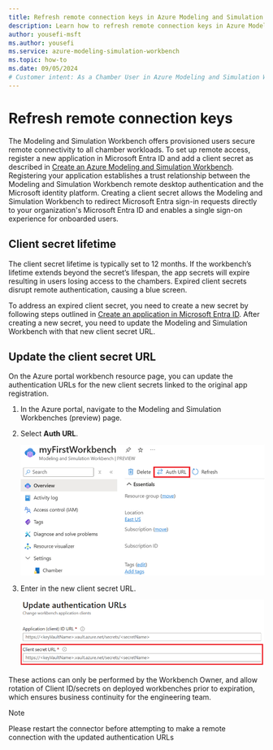 ```yaml
---
title: Refresh remote connection keys in Azure Modeling and Simulation Workbench
description: Learn how to refresh remote connection keys in Azure Modeling and Simulation Workbench.
author: yousefi-msft
ms.author: yousefi
ms.service: azure-modeling-simulation-workbench
ms.topic: how-to
ms.date: 09/05/2024
# Customer intent: As a Chamber User in Azure Modeling and Simulation Workbench, I want to refresh remote connection keys.
---
```


# Refresh remote connection keys

The Modeling and Simulation Workbench offers provisioned users secure remote connectivity to all chamber workloads. To set up remote access, register a new application in Microsoft Entra ID and add a client secret as described in [Create an Azure Modeling and Simulation Workbench](/azure/modeling-simulation-workbench/quickstart-create-portal#add-a-client-secret). Registering your application establishes a trust relationship between the Modeling and Simulation Workbench remote desktop authentication and the Microsoft identity platform. Creating a client secret allows the Modeling and Simulation Workbench to redirect Microsoft Entra sign-in requests directly to your organization's Microsoft Entra ID and enables a single sign-on experience for onboarded users. 

## Client secret lifetime

The client secret lifetime is typically set to 12 months. If the workbench’s lifetime extends beyond the secret’s lifespan, the app secrets will expire resulting in users losing access to the chambers. Expired client secrets disrupt remote authentication, causing a blue screen.

To address an expired client secret, you need to create a new secret by following steps outlined in [Create an application in Microsoft Entra ID](/azure/modeling-simulation-workbench/quickstart-create-portal#create-an-application-in-microsoft-entra-id). After creating a new secret, you need to update the Modeling and Simulation Workbench with that new client secret URL. 

## Update the client secret URL

On the Azure portal workbench resource page, you can update the authentication URLs for the new client secrets linked to the original app registration.

1. In the Azure portal, navigate to the Modeling and Simulation Workbenches (preview) page.

1. Select **Auth URL**.

    ![Screenshot of the Azure portal pane where the authentication URL can be updated.](./media/refresh-remote-connection-keys/auth-url.png)

1. Enter in the new client secret URL.

    ![Screenshot of the Azure portal pane where a new client secret URL can be entered.](./media/refresh-remote-connection-keys/client-secret-url.png)

These actions can only be performed by the Workbench Owner, and allow rotation of Client ID/secrets on deployed workbenches prior to expiration, which ensures business continuity for the engineering team.

> [!NOTE]
> Please restart the connector before attempting to make a remote connection with the updated authentication URLs
